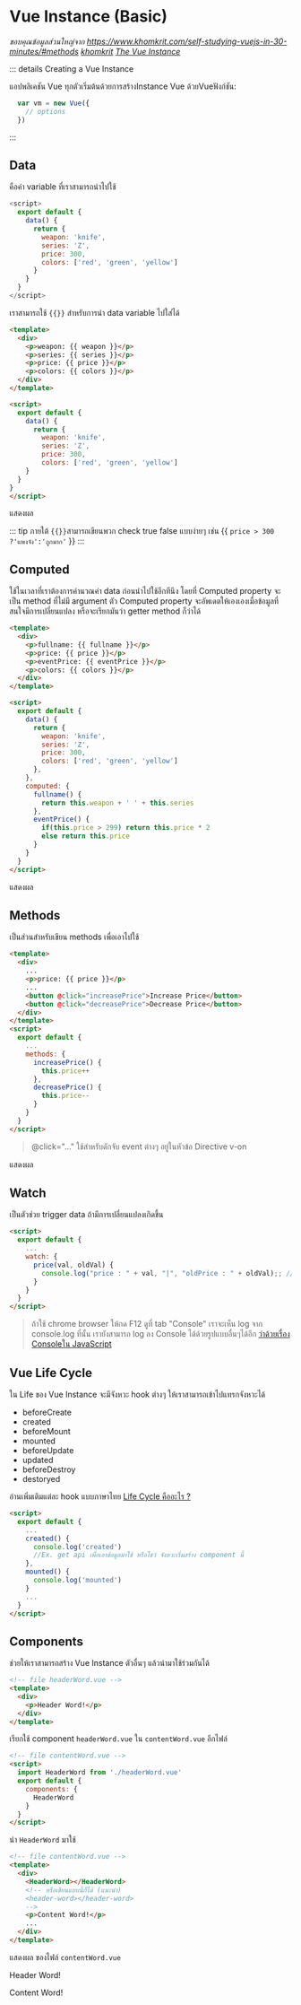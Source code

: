 # Vue Instance (Basic)

*ขอบคุณข้อมูลส่วนใหญ่จาก https://www.khomkrit.com/self-studying-vuejs-in-30-minutes/#methods [khomkrit](https://www.khomkrit.com/self-studying-vuejs-in-30-minutes/#methods)
[The Vue Instance](https://vuejs.org/v2/guide/instance.html)*

::: details Creating a Vue Instance

แอปพลิเคชัน Vue ทุกตัวเริ่มต้นด้วยการสร้างInstance Vue ด้วยVueฟังก์ชัน:

```javascript
  var vm = new Vue({
    // options
  })
```

:::

## Data
คือค่า variable ที่เราสามารถนำไปใช้
```javascript
<script>
  export default {
    data() {
      return {
        weapon: 'knife',
        series: 'Z',
        price: 300,
        colors: ['red', 'green', 'yellow']
      }
    }
  }
</script>
```
เราสามารถใช้ ```{{}}``` สำหรับการนำ data variable ไปใส่ได้ 

```html
<template>
  <div>
    <p>weapon: {{ weapon }}</p>
    <p>series: {{ series }}</p>
    <p>price: {{ price }}</p>
    <p>colors: {{ colors }}</p>
  </div>
</template>

<script>
  export default {
    data() {
      return {
        weapon: 'knife',
        series: 'Z',
        price: 300,
        colors: ['red', 'green', 'yellow']
    }
  }
}
</script>
```
แสดงผล

<ExampleShowdata :case="1"/>


::: tip 
ภายใต้ ```{{}}```สามารถเขียนพวก check true false แบบง่ายๆ เช่น {{ ```price > 300 ?'แพงจัง':'ถูกมาก'``` }}
:::

## Computed
ใช้ในเวลาที่เราต้องการคำนวณค่า data ก่อนนำไปใช้อีกทีนึง โดยที่ Computed property จะเป็น method ที่ไม่มี argument
ตัว Computed property จะอัพเดตให้เองเองเมื่อข้อมูลที่สนใจมีการเปลี่ยนแปลง หรือจะเรียกมันว่า getter method ก็ว่าได้

```html
<template>
  <div>
    <p>fullname: {{ fullname }}</p>
    <p>price: {{ price }}</p>
    <p>eventPrice: {{ eventPrice }}</p>
    <p>colors: {{ colors }}</p>
  </div>
</template>

<script>
  export default {
    data() {
      return {
        weapon: 'knife',
        series: 'Z',
        price: 300,
        colors: ['red', 'green', 'yellow']
      },
    },
    computed: {
      fullname() {
        return this.weapon + ' ' + this.series
      },
      eventPrice() {
        if(this.price > 299) return this.price * 2
        else return this.price
      }
    }
  }
</script>
```
แสดงผล
<ExampleShowdata :case="2"/>

## Methods
เป็นส่วนสำหรับเขียน methods เพื่อเอาไปใช้

```html
<template>
  <div>
    ...
    <p>price: {{ price }}</p>
    ...
    <button @click="increasePrice">Increase Price</button>
    <button @click="decreasePrice">Decrease Price</button>
  </div>
</template>
<script>
  export default {
    ...
    methods: {
      increasePrice() {
        this.price++
      },
      decreasePrice() {
        this.price--
      }
    }
  }
</script>
```
> @click="..." ใช้สำหรับดักจับ event ต่างๆ อยู่ในหัวข้อ Directive v-on

แสดงผล
<ExampleShowdata :case="3"/>

## Watch
เป็นตัวช่วย trigger data ถ้ามีการเปลี่ยนแปลงเกิดขึ้น

```html
<script>
  export default {
    ...
    watch: {
      price(val, oldVal) {
        console.log("price : " + val, "|", "oldPrice : " + oldVal);; //จะlog ทุกครั้งที price มีการเปลี่ยนแปลง
      }
    }
  }
</script>
```
> ถ้าใช้ chrome browser ให้กด F12 ดูที่ tab "Console" เราจะเห็น log จาก console.log ที่นั้น
> เรายังสามารถ log ลง Console ได้ด้วยรูปแบบอื่นๆได้อีก [ว่าด้วยเรื่อง Consoleใน JavaScript](https://medium.com/devnote/%E0%B8%A7%E0%B9%88%E0%B8%B2%E0%B8%94%E0%B9%89%E0%B8%A7%E0%B8%A2%E0%B9%80%E0%B8%A3%E0%B8%B7%E0%B9%88%E0%B8%AD%E0%B8%87-console-log-javascript-c48b39b50ab5)

## Vue Life Cycle
ใน Life ของ Vue Instance จะมีจังหวะ hook ต่างๆ ให้เราสามารถเข้าไปแทรกจังหวะได้
- beforeCreate
- created
- beforeMount
- mounted
- beforeUpdate
- updated
- beforeDestroy
- destoryed

อ่านเพิ่มเติมแต่ละ hook แบบภาษาไทย [Life Cycle คืออะไร ?](https://medium.com/@njth/%E0%B8%AB%E0%B8%B1%E0%B8%94%E0%B9%80%E0%B8%82%E0%B8%B5%E0%B8%A2%E0%B8%99-vue-js-%E0%B9%80%E0%B8%A5%E0%B9%88%E0%B8%99%E0%B9%86-ep-2-90146f2343c9)

```html
<script>
  export default {
    ...
    created() {
      console.log('created')
      //Ex. get api เพื่อเอาข้อมูลมาใช้ หรือโชว์ จังหวะเริ่มสร้าง component นี้
    },
    mounted() {
      console.log('mounted')
    }
    ...
  }
</script>
```

## Components

ช่วยให้เราสามารถสร้าง Vue Instance ตัวอื่นๆ แล้วนำมาใช้ร่วมกันได้ 

```html
<!-- file headerWord.vue -->
<template>
  <div>
    <p>Header Word!</p>
  </div>
</template>
```

เรียกใช้ component ```headerWord.vue``` ใน ```contentWord.vue``` อีกไฟล์

```html
<!-- file contentWord.vue -->
<script>
  import HeaderWord from './headerWord.vue'
  export default {
    components: {
      HeaderWord
    }
  }
</script>
```

นำ ```HeaderWord``` มาใช้

```html
<!-- file contentWord.vue -->
<template>
  <div>
    <HeaderWord></HeaderWord>
    <!-- หรือเขียนแบบนี้ก็ได้ (แนะนำ)
    <header-word></header-word> 
    -->
    <p>Content Word!</p>
    ...
  </div>
</template>
```

แสดงผล ของไฟล์ ```contentWord.vue```

<p>Header Word!</p>
<p>Content Word!</p>